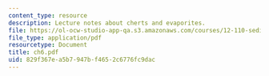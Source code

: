 ```yaml
---
content_type: resource
description: Lecture notes about cherts and evaporites.
file: https://ol-ocw-studio-app-qa.s3.amazonaws.com/courses/12-110-sedimentary-geology-spring-2007/829f367ea5b7947bf4652c6776fc9dac_ch6.pdf
file_type: application/pdf
resourcetype: Document
title: ch6.pdf
uid: 829f367e-a5b7-947b-f465-2c6776fc9dac
---
```

